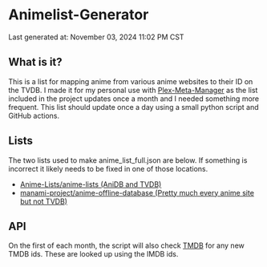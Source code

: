 # Animelist-Generator
Last generated at: November 03, 2024 11:02 PM CST

## What is it?
This is a list for mapping anime from various anime websites to their ID on the TVDB. I made it for my personal use with [Plex-Meta-Manager](https://github.com/meisnate12/Plex-Meta-Manager) as the list included in the project updates once a month and I needed something more frequent. This list should update once a day using a small python script and GitHub actions.


## Lists
The two lists used to make anime_list_full.json are below. If something is incorrect it likely needs to be fixed in one of those locations.
- [Anime-Lists/anime-lists (AniDB and TVDB)](https://github.com/Anime-Lists/anime-lists/)
- [manami-project/anime-offline-database (Pretty much every anime site but not TVDB)](https://github.com/manami-project/anime-offline-database/)

## API
On the first of each month, the script will also check [TMDB](https://www.themoviedb.org/?language=en-US) for any new TMDB ids. These are looked up using the IMDB ids.